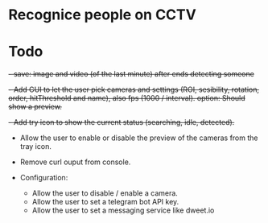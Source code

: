 # Recognice people on CCTV


# Todo
~~- save: image and video (of the last minute) after ends detecting someone~~

~~- Add GUI to let the user pick cameras and settings (ROI, sesibility, rotation, order, hitThreshold and name), also fps (1000 / interval). option: Should show a preview.~~

~~- Add try icon to show the current status (searching, idle, detected).~~
    
- Allow the user to enable or disable the preview of the cameras from the tray icon.

- Remove curl ouput from console.

- Configuration:
    - Allow the user to disable / enable a camera.
    - Allow the user to set a telegram bot API key.
    - Allow the user to set a messaging service like dweet.io
